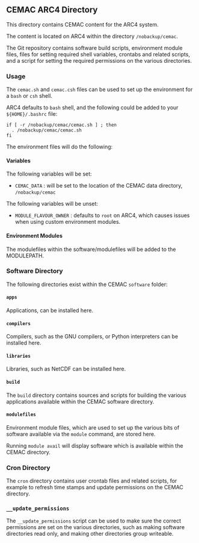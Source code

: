 ## CEMAC ARC4 Directory

This directory contains CEMAC content for the ARC4 system.

The content is located on ARC4 within the directory `/nobackup/cemac`.

The Git repository contains software build scripts, environment module files,
files for setting required shell variables, crontabs and related scripts, and a
script for setting the required permissions on the various directories.

### Usage

The `cemac.sh` and `cemac.csh` files can be used to set up the environment for
a `bash` or `csh` shell.

ARC4 defaults to `bash` shell, and the following could be added to your
`${HOME}/.bashrc` file:

```
if [ -r /nobackup/cemac/cemac.sh ] ; then
  . /nobackup/cemac/cemac.sh
fi
```

The environment files will do the following:

#### Variables

The following variables will be set:

  * `CEMAC_DATA` : will be set to the location of the CEMAC data directory,
    `/nobackup/cemac`

The following variables will be unset:

  * `MODULE_FLAVOUR_OWNER` : defaults to `root` on ARC4, which causes issues
    when using custom environment modules.

#### Environment Modules

The modulefiles within the software/modulefiles will be added to the
MODULEPATH.

### Software Directory

The following directories exist within the CEMAC `software` folder:

#### `apps`

Applications, can be installed here.

#### `compilers`

Compilers, such as the GNU compilers, or Python interpreters can be installed
here.

#### `libraries`

Libraries, such as NetCDF can be installed here.

#### `build`

The `build` directory contains sources and scripts for building the various
applications available within the CEMAC software directory.

#### `modulefiles`

Environment module files, which are used to set up the various bits of software
available via the `module` command, are stored here.

Running `module avail` will display software which is available within the
CEMAC directory.

### Cron Directory

The `cron` directory contains user crontab files and related scripts, for
example to refresh time stamps and update permissions on the CEMAC directory.

### `__update_permissions`

The `__update_permissions` script can be used to make sure the correct
permissions are set on the various directories, such as making software
directories read only, and making other directories group writeable.
